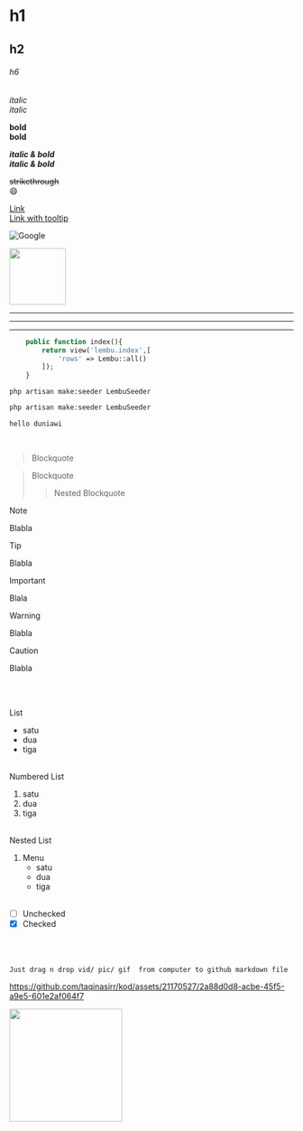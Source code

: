 # h1
## h2
###### h6

*italic*   
_italic_

**bold**  
__bold__

***italic & bold***  
___italic & bold___

~~strikethrough~~  
:smile:


[Link](https://google.com)  
[Link with tooltip](https://google.com "google website")

![Google](https://cdn.iconscout.com/icon/free/png-256/free-google-469-675753.png)

<img src="https://cdn.iconscout.com/icon/free/png-256/free-google-469-675753.png" width="100">

---
___

***


```php
    public function index(){
        return view('lembu.index',[
            'rows' => Lembu::all()
        ]);
    }
```

```
php artisan make:seeder LembuSeeder
```

```php
php artisan make:seeder LembuSeeder
```

`hello duniawi`

<br>

> Blockquote

> Blockquote
>> Nested Blockquote

> [!note]
> Blabla

> [!tip]
> Blabla

> [!important]
> Blala

> [!warning]
> Blabla

> [!caution]
> Blabla

<br><br>

List
* satu
* dua
* tiga
<br><br>

Numbered List
1. satu
2. dua
3. tiga
<br><br>

Nested List
1. Menu
    * satu 
    * dua 
    * tiga
<br><br>

- [ ] Unchecked
- [x] Checked
<br><br><br><br>

`Just drag n drop vid/ pic/ gif  from computer to github markdown file`

https://github.com/taqinasirr/kod/assets/21170527/2a88d0d8-acbe-45f5-a9e5-601e2af064f7  


<img src="https://github.com/taqinasirr/kod/assets/21170527/ed664560-6124-4101-90c6-7837313cf457" width="200">






